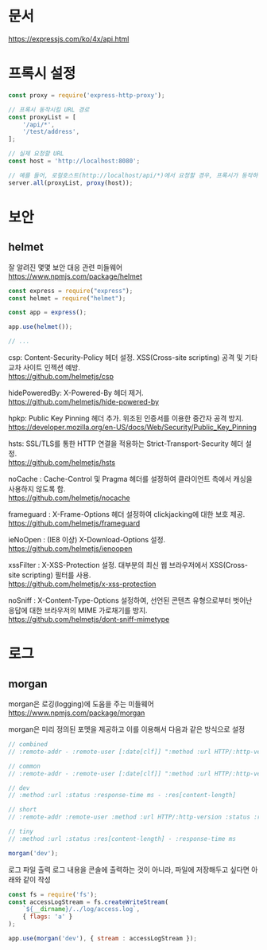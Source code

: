 # 문서
https://expressjs.com/ko/4x/api.html   

# 프록시 설정
```javascript
const proxy = require('express-http-proxy');

// 프록시 동작시킬 URL 경로
const proxyList = [
    '/api/*',
    '/test/address',
];

// 실제 요청할 URL
const host = 'http://localhost:8080'; 

// 예를 들어, 로컬호스트(http://localhost/api/*)에서 요청할 경우, 프록시가 동작하여 실제 요청서버(http://localhost:8080)로 요청
server.all(proxyList, proxy(host));
```

# 보안
## helmet
잘 알려진 몇몇 보안 대응 관련 미들웨어  
https://www.npmjs.com/package/helmet
```javascript
const express = require("express");
const helmet = require("helmet");

const app = express();

app.use(helmet());

// ...
```

csp: Content-Security-Policy 헤더 설정. XSS(Cross-site scripting) 공격 및 기타 교차 사이트 인젝션 예방.   
https://github.com/helmetjs/csp  

hidePoweredBy: X-Powered-By 헤더 제거.  
https://github.com/helmetjs/hide-powered-by  

hpkp: Public Key Pinning 헤더 추가. 위조된 인증서를 이용한 중간자 공격 방지.  
https://developer.mozilla.org/en-US/docs/Web/Security/Public_Key_Pinning  

hsts: SSL/TLS를 통한 HTTP 연결을 적용하는 Strict-Transport-Security 헤더 설정.  
https://github.com/helmetjs/hsts  

noCache : Cache-Control 및 Pragma 헤더를 설정하여 클라이언트 측에서 캐싱을 사용하지 않도록 함.    
https://github.com/helmetjs/nocache   

frameguard : X-Frame-Options 헤더 설정하여 clickjacking에 대한 보호 제공.  
https://github.com/helmetjs/frameguard  

ieNoOpen : (IE8 이상) X-Download-Options 설정.  
https://github.com/helmetjs/ienoopen  

xssFilter :  X-XSS-Protection 설정. 대부분의 최신 웹 브라우저에서 XSS(Cross-site scripting) 필터를 사용.  
https://github.com/helmetjs/x-xss-protection    

noSniff : X-Content-Type-Options 설정하여, 선언된 콘텐츠 유형으로부터 벗어난 응답에 대한 브라우저의 MIME 가로채기를 방지.  
https://github.com/helmetjs/dont-sniff-mimetype  


# 로그
## morgan
morgan은 로깅(logging)에 도움을 주는 미들웨어   
https://www.npmjs.com/package/morgan   

morgan은 미리 정의된 포멧을 제공하고 이를 이용해서 다음과 같은 방식으로 설정  
```javascript
// combined 
// :remote-addr - :remote-user [:date[clf]] ":method :url HTTP/:http-version" :status :res[content-length] ":referrer" ":user-agent"

// common
// :remote-addr - :remote-user [:date[clf]] ":method :url HTTP/:http-version" :status :res[content-length]

// dev
// :method :url :status :response-time ms - :res[content-length]

// short
// :remote-addr :remote-user :method :url HTTP/:http-version :status :res[content-length] - :response-time ms

// tiny
// :method :url :status :res[content-length] - :response-time ms

morgan('dev'); 
```

로그 파일 출력 
로그 내용을 콘솔에 출력하는 것이 아니라, 파일에 저장해두고 싶다면 아래와 같이 작성  
```javascript
const fs = require('fs');
const accessLogStream = fs.createWriteStream(
    `${__dirname}/../log/access.log`,
    { flags: 'a' }
);

app.use(morgan('dev'), { stream : accessLogStream });
```